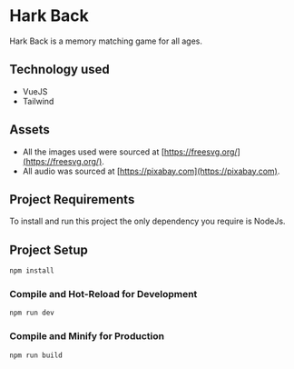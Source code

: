 # Hark Back

Hark Back is a memory matching game for all ages.

## Technology used

- VueJS
- Tailwind

## Assets

- All the images used were sourced at [https://freesvg.org/](https://freesvg.org/).
- All audio was sourced at [https://pixabay.com](https://pixabay.com).
## Project Requirements

To install and run this project the only dependency you require is NodeJs.

## Project Setup

```sh
npm install
```

### Compile and Hot-Reload for Development

```sh
npm run dev
```

### Compile and Minify for Production

```sh
npm run build
```
